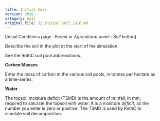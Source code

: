 ```yaml
---
title: Initial Soil
version: 2016
category: Soil
original_file: 32_Initial Soil_2016.md
---
```


[Initial Conditions page : *Forest* or
*Agricultural* panel : *Soil* button]

Describe the soil in the plot at the start of the simulation.

See the RothC soil pool abbreviations.

**Carbon Masses**

Enter the mass of carbon in the various soil pools, in tonnes per
hectare as a time-series.

**Water**

The topsoil moisture deficit (TSMD) is the amount of rainfall, in mm,
required to saturate the topsoil with water. It is a moisture *deficit*,
so the number you enter is zero or positive. The TSMD is used by RothC
to simulate soil decomposition.